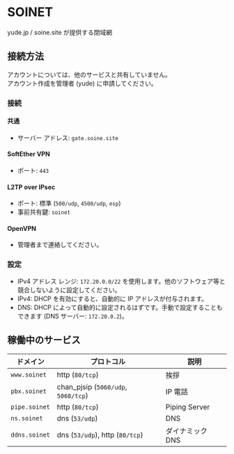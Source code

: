 # SOINET
yude.jp / soine.site が提供する閉域網

## 接続方法
アカウントについては、他のサービスと共有していません。  
アカウント作成を管理者 (yude) に申請してください。
### 接続
#### 共通
* サーバー アドレス: `gate.soine.site`
#### SoftEther VPN
* ポート: `443`
#### L2TP over IPsec
* ポート: 標準 (`500/udp`, `4500/udp`, `esp`)
* 事前共有鍵: `soinet`
#### OpenVPN
* 管理者まで連絡してください。
### 設定
* IPv4 アドレス レンジ: `172.20.0.0/22` を使用します。他のソフトウェア等と競合しないように設定してください。
* IPv4: DHCP を有効にすると、自動的に IP アドレスが付与されます。
* DNS: DHCP によって自動的に設定されるはずです。手動で設定することもできます (DNS サーバー: `172.20.0.2`)。

## 稼働中のサービス
|  ドメイン  |  プロトコル  |  説明  |
| ---- | ---- | ---- |
|  `www.soinet`  |  http (`80/tcp`)  |  挨拶  |
|  `pbx.soinet`  |  chan_pjsip (`5060/udp`, `5060/tcp`)  |  IP 電話  |
|  `pipe.soinet`  |  http (`80/tcp`)  |  Piping Server  |
|  `ns.soinet`  |  dns (`53/udp`)  |  DNS  |
|  `ddns.soinet`  |  dns (`53/udp`), http (`80/tcp`)  |  ダイナミック DNS  |

